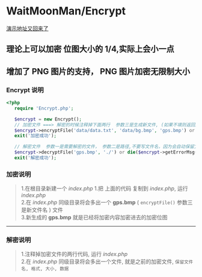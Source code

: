  WaitMoonMan/Encrypt
===================================
[演示地址又回来了](http://encrypt.shiguopeng.cn)
## 理论上可以加密 位图大小的 1/4,实际上会小一点
## 增加了 PNG 图片的支持， PNG 图片加密无限制大小

### Encrypt 说明
```php
<?php
   require 'Encrypt.php';

   $encrypt = new Encrypt();
   // 加密文件 ===> 解密的时候注释掉下面两行  参数三是生成新文件, (如果不填则返回加密后的数据二进制流)
   $encrypt->encryptFile('data/data.txt', 'data/bg.bmp', 'gps.bmp') or die($encrypt->getErrorMsg());
   exit('加密成功');

   // 解密文件  参数一是需要解密的文件， 参数二是路径,不要写文件名，因为会自动保留文件名(如果不填则返回加密后的数据二进制流)
   $encrypt->decryptFile('gps.bmp', './') or die($encrypt->getErrorMsg());
   exit('解密成功');
```

### 加密说明
>1.在根目录新建一个 *index.php*
>1.把 上面的代码 复制到 *index.php*, 运行 *index.php* <br />
>2.在 *index.php* 同级目录将会多出一个 **gps.bmp** ( `encryptFile()` 参数三是新文件名 ) 文件<br />
>3.新生成的 **gps.bmp** 就是已经将加密内容加密进去的加密位图<br />
---
### 解密说明
>1.注释掉加密文件的两行代码, 运行 *index.php* <br />
>2.在 *index.php* 同级目录将会多出一个文件, 就是之前的加密文件, `保留文件名, 格式, 大小, 数据`<br />
